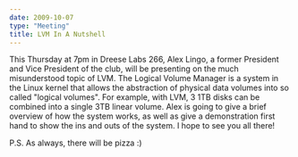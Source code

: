 ```yaml
---
date: 2009-10-07
type: "Meeting"
title: LVM In A Nutshell
---
```

This Thursday at 7pm in Dreese Labs 266, Alex Lingo, a former President and Vice President of the club, will be presenting on the much misunderstood topic of LVM. The Logical Volume Manager is a system in the Linux kernel that allows the abstraction of physical data volumes into so called "logical volumes". For example, with LVM, 3 1TB disks can be combined into a single 3TB linear volume. Alex is going to give a brief overview of how the system works, as well as give a demonstration first hand to show the ins and outs of the system. I hope to see you all there!

P.S. As always, there will be pizza :)

